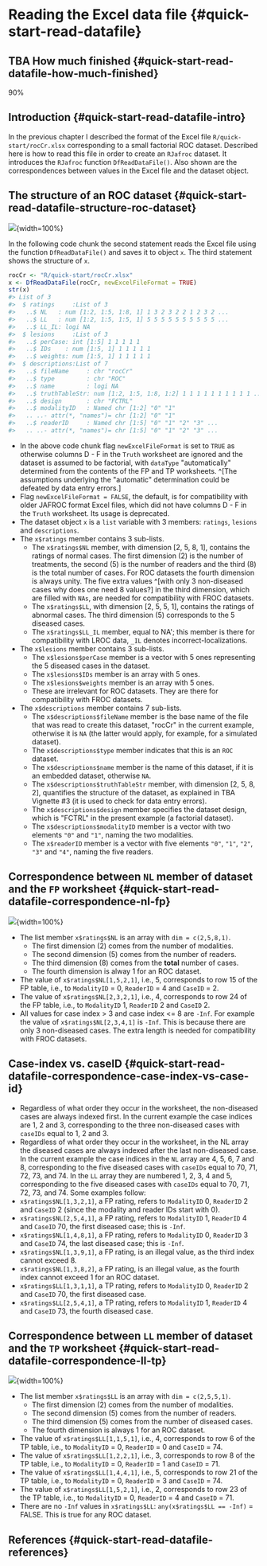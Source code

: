 # Reading the Excel data file {#quick-start-read-datafile}





## TBA How much finished {#quick-start-read-datafile-how-much-finished}
90%


## Introduction {#quick-start-read-datafile-intro}
In the previous chapter I described the format of the Excel file `R/quick-start/rocCr.xlsx` corresponding to a small factorial ROC dataset. Described here is how to read this file in order to create an `RJafroc` dataset. It introduces the `RJafroc` function `DfReadDataFile()`. Also shown are the correspondences between values in the Excel file and the dataset object. 


## The structure of an ROC dataset {#quick-start-read-datafile-structure-roc-dataset}
![](images/quick-start/rocCrTruth.png){width=100%}

In the following code chunk the second statement reads the Excel file using the function `DfReadDataFile()` and saves it to object `x`. The third statement shows the structure of `x`.


```r
rocCr <- "R/quick-start/rocCr.xlsx"
x <- DfReadDataFile(rocCr, newExcelFileFormat = TRUE)
str(x)
#> List of 3
#>  $ ratings     :List of 3
#>   ..$ NL   : num [1:2, 1:5, 1:8, 1] 1 3 2 3 2 2 1 2 3 2 ...
#>   ..$ LL   : num [1:2, 1:5, 1:5, 1] 5 5 5 5 5 5 5 5 5 5 ...
#>   ..$ LL_IL: logi NA
#>  $ lesions     :List of 3
#>   ..$ perCase: int [1:5] 1 1 1 1 1
#>   ..$ IDs    : num [1:5, 1] 1 1 1 1 1
#>   ..$ weights: num [1:5, 1] 1 1 1 1 1
#>  $ descriptions:List of 7
#>   ..$ fileName     : chr "rocCr"
#>   ..$ type         : chr "ROC"
#>   ..$ name         : logi NA
#>   ..$ truthTableStr: num [1:2, 1:5, 1:8, 1:2] 1 1 1 1 1 1 1 1 1 1 ...
#>   ..$ design       : chr "FCTRL"
#>   ..$ modalityID   : Named chr [1:2] "0" "1"
#>   .. ..- attr(*, "names")= chr [1:2] "0" "1"
#>   ..$ readerID     : Named chr [1:5] "0" "1" "2" "3" ...
#>   .. ..- attr(*, "names")= chr [1:5] "0" "1" "2" "3" ...
```

* In the above code chunk flag `newExcelFileFormat` is set to `TRUE` as otherwise columns D - F in the `Truth` worksheet are ignored and the dataset is assumed to be factorial, with `dataType` "automatically" determined from the contents of the FP and TP worksheets. ^[The assumptions underlying the "automatic" determination could be defeated by data entry errors.] 
* Flag `newExcelFileFormat = FALSE`, the default, is for compatibility with older JAFROC format Excel files, which did not have columns D - F in the `Truth` worksheet. Its usage is deprecated.
* The dataset object `x` is a `list` variable with 3 members: `ratings`, `lesions` and `descriptions`.
* The `x$ratings` member contains 3 sub-lists.
    + The `x$ratings$NL` member, with dimension [2, 5, 8, 1], contains the ratings of normal cases. The first dimension (2) is the number of treatments, the second (5) is the number of readers and the third (8) is the total number of cases. For ROC datasets the fourth dimension is always unity. The five extra values ^[with only 3 non-diseased cases why does one need 8 values?] in the third dimension, which are filled with `NAs`, are needed for compatibility with FROC datasets.
    + The `x$ratings$LL`, with dimension [2, 5, 5, 1], contains the ratings of abnormal cases. The third dimension (5) corresponds to the 5 diseased cases.
    + The `x$ratings$LL_IL` member, equal to NA'; this member is there for compatibility with LROC data, `_IL`  denotes incorrect-localizations. 
* The `x$lesions` member contains 3 sub-lists.
    + The `x$lesions$perCase` member is a vector with 5 ones representing the 5 diseased cases in the dataset. 
    + The `x$lesions$IDs` member is an array with 5 ones.
    + The `x$lesions$weights` member is an array with 5 ones.
    + These are irrelevant for ROC datasets. They are there for compatibility with FROC datasets.
* The `x$descriptions` member contains 7 sub-lists.
    + The `x$descriptions$fileName` member is the base name of the file that was read to create this dataset, "rocCr" in the current example, otherwise it is `NA` (the latter would apply, for example, for a simulated dataset). 
    + The `x$descriptions$type` member indicates that this is an `ROC` dataset. 
    + The `x$descriptions$name` member is the name of this dataset, if it is an embedded dataset, otherwise `NA`. 
    + The `x$descriptions$truthTableStr` member, with dimension [2, 5, 8, 2], quantifies the structure of the dataset, as explained in TBA Vignette #3 (it is used to check for data entry errors).
    + The `x$descriptions$design` member specifies the dataset design, which is "FCTRL" in the present example (a factorial dataset).
    + The `x$descriptions$modalityID` member is a vector with two elements `"0"` and `"1"`, naming the two modalities. 
    + The `x$readerID` member is a vector with five elements  `"0"`, `"1"`, `"2"`, `"3"` and `"4"`, naming the five readers. 


## Correspondence between `NL` member of dataset and the `FP` worksheet {#quick-start-read-datafile-correspondence-nl-fp}
![](images/quick-start/rocCrFp.png){width=100%}

* The list member `x$ratings$NL` is an array with `dim = c(2,5,8,1)`. 
    + The first dimension (2) comes from the number of modalities. 
    + The second dimension (5) comes from the number of readers. 
    + The third dimension (8) comes from the **total** number of cases. 
    + The fourth dimension is alway 1 for an ROC dataset. 
* The value of `x$ratings$NL[1,5,2,1]`, i.e., 5, corresponds to row 15 of the FP table, i.e., to `ModalityID` = 0, `ReaderID` = 4 and `CaseID` = 2.
* The value of `x$ratings$NL[2,3,2,1]`, i.e., 4, corresponds to row 24 of the FP table, i.e., to `ModalityID` 1, `ReaderID` 2 and `CaseID` 2.
* All values for case index > 3 and case index <= 8 are `-Inf`. For example the value of `x$ratings$NL[2,3,4,1]` is `-Inf`. This is because there are only 3 non-diseased cases. The extra length is needed for compatibility with FROC datasets.


## Case-index vs. caseID {#quick-start-read-datafile-correspondence-case-index-vs-case-id}
* Regardless of what order they occur in the worksheet, the non-diseased cases are always indexed first. In the current example the case indices are 1, 2 and 3, corresponding to the three non-diseased cases with `caseIDs` equal to 1, 2 and 3.
* Regardless of what order they occur in the worksheet, in the NL array the diseased cases are always indexed after the last non-diseased case. In the current example the case indices in the `NL` array are 4, 5, 6, 7 and 8, corresponding to the five diseased cases with `caseIDs` equal to 70, 71, 72, 73, and 74. In the `LL` array they are numbered 1, 2, 3, 4 and 5, corresponding to the five diseased cases with `caseIDs` equal to 70, 71, 72, 73, and 74. Some examples follow:
* `x$ratings$NL[1,3,2,1]`, a FP rating, refers to `ModalityID` 0, `ReaderID` 2 and `CaseID` 2 (since the modality and reader IDs start with 0).
* `x$ratings$NL[2,5,4,1]`, a FP rating, refers to `ModalityID` 1, `ReaderID` 4 and `CaseID` 70, the first diseased case; this is `-Inf`.
* `x$ratings$NL[1,4,8,1]`, a FP rating, refers to `ModalityID` 0, `ReaderID` 3 and `CaseID` 74, the last diseased case; this is `-Inf`.
* `x$ratings$NL[1,3,9,1]`, a FP rating, is an illegal value, as the third index cannot exceed 8.
* `x$ratings$NL[1,3,8,2]`, a FP rating, is an illegal value, as the fourth index cannot exceed 1 for an ROC dataset.
* `x$ratings$LL[1,3,1,1]`, a TP rating, refers to `ModalityID` 0, `ReaderID` 2 and `CaseID` 70, the first diseased case.
* `x$ratings$LL[2,5,4,1]`, a TP rating, refers to `ModalityID` 1, `ReaderID` 4 and `CaseID` 73, the fourth diseased case.

## Correspondence between `LL` member of dataset and the `TP` worksheet {#quick-start-read-datafile-correspondence-ll-tp}
![](images/quick-start/rocCrTp.png){width=100%}

* The list member `x$ratings$LL` is an array with `dim = c(2,5,5,1)`. 
    + The first dimension (2) comes from the number of modalities. 
    + The second dimension (5) comes from the number of readers. 
    + The third dimension (5) comes from the number of diseased cases. 
    + The fourth dimension is always 1 for an ROC dataset. 
* The value of `x$ratings$LL[1,1,5,1]`, i.e., 4, corresponds to row 6 of the TP table, i.e., to `ModalityID` = 0, `ReaderID` = 0 and `CaseID` = 74.
* The value of `x$ratings$LL[1,2,2,1]`, i.e., 3, corresponds to row 8 of the TP table, i.e., to `ModalityID` = 0, `ReaderID` = 1 and `CaseID` = 71.
* The value of `x$ratings$LL[1,4,4,1]`, i.e., 5, corresponds to row 21 of the TP table, i.e., to `ModalityID` = 0, `ReaderID` = 3 and `CaseID` = 74.
* The value of `x$ratings$LL[1,5,2,1]`, i.e., 2, corresponds to row 23 of the TP table, i.e., to `ModalityID` = 0, `ReaderID` = 4 and `CaseID` = 71.
* There are no `-Inf` values in `x$ratings$LL`: `any(x$ratings$LL == -Inf)` = FALSE. This is true for any ROC dataset.

## References {#quick-start-read-datafile-references}
